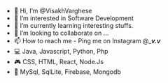 - 👋 Hi, I’m @VisakhVarghese
- 👀 I’m interested in Software Development 
- 🌱 I’m currently learning interesting stuffs. 
- 💞️ I’m looking to collaborate on ...
- 📫 How to reach me - Ping me on Instagram @____v.v___
- 💻 Java, Javascript, Python, Php
- 🎮 CSS, HTML, React, Node.Js
- 📑 MySql, SqlLite, Firebase, Mongodb 


<!---
VisakhVarghese/VisakhVarghese is a ✨ special ✨ repository because its `README.md` (this file) appears on your GitHub profile.
You can click the Preview link to take a look at your changes.
--->
